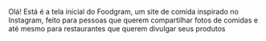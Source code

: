 Olá! Está é a tela inicial do Foodgram, um site de comida inspirado no Instagram, feito para pessoas que querem compartilhar fotos de comidas e até mesmo para restaurantes que querem divulgar seus produtos

